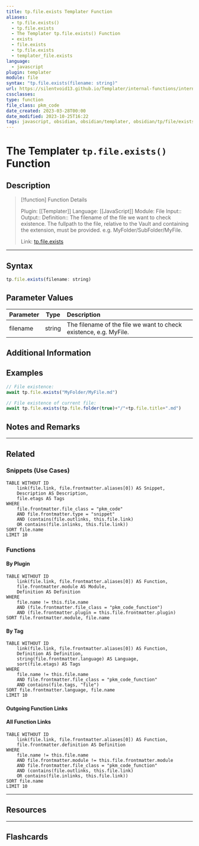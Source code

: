 ```yaml
---
title: tp.file.exists Templater Function
aliases:
  - tp.file.exists()
  - tp.file.exists
  - The Templater tp.file.exists() Function
  - exists
  - file.exists
  - tp.file.exists
  - templater_file.exists
language:
  - javascript
plugin: templater
module: file
syntax: "tp.file.exists(filename: string)"
url: https://silentvoid13.github.io/Templater/internal-functions/internal-modules/file-module.html#tpfileexistsfilename-string
cssclasses:
type: function
file_class: pkm_code
date_created: 2023-03-28T00:00
date_modified: 2023-10-25T16:22
tags: javascript, obsidian, obsidian/templater, obsidian/tp/file/exists
---
```

# The Templater `tp.file.exists()` Function

## Description

> [!function] Function Details
>
> Plugin: [[Templater]]
> Language: [[JavaScript]]
> Module: File
> Input::
> Output::
> Definition:: The filename of the file we want to check existence. The fullpath to the file, relative to the Vault and containing the extension, must be provided. e.g. MyFolder/SubFolder/MyFile.
>
> Link: [tp.file.exists](https://silentvoid13.github.io/Templater/internal-functions/internal-modules/file-module.html#tpfileexistsfilename-string)

---

## Syntax

```javascript
tp.file.exists(filename: string)
```

## Parameter Values

| Parameter |  Type  | Description                                                       |
|:--------- |:------:|:----------------------------------------------------------------- |
| filename  | string | The filename of the file we want to check existence, e.g. MyFile. |

## Additional Information

## Examples

```javascript
// File existence:
await tp.file.exists("MyFolder/MyFile.md")

// File existence of current file:
await tp.file.exists(tp.file.folder(true)+"/"+tp.file.title+".md")
```

## Notes and Remarks

---

## Related

### Snippets (Use Cases)

<!-- Query limit 10  -->

```dataview
TABLE WITHOUT ID
	link(file.link, file.frontmatter.aliases[0]) AS Snippet,
	Description AS Description,
	file.etags AS Tags
WHERE
	file.frontmatter.file_class = "pkm_code"
	AND file.frontmatter.type = "snippet"
	AND (contains(file.outlinks, this.file.link)
	OR contains(file.inlinks, this.file.link))
SORT file.name
LIMIT 10
```

### Functions

#### By Plugin

```dataview
TABLE WITHOUT ID
	link(file.link, file.frontmatter.aliases[0]) AS Function,
	file.frontmatter.module AS Module,
	Definition AS Definition
WHERE
	file.name != this.file.name
	AND (file.frontmatter.file_class = "pkm_code_function")
	AND (file.frontmatter.plugin = this.file.frontmatter.plugin)
SORT file.frontmatter.module, file.name
```

#### By Tag

<!-- Add tags in contains function as needed  -->
<!-- Query limit 10  -->

```dataview
TABLE WITHOUT ID
	link(file.link, file.frontmatter.aliases[0]) AS Function,
	Definition AS Definition,
	string(file.frontmatter.language) AS Language,
	sort(file.etags) AS Tags
WHERE
	file.name != this.file.name
	AND file.frontmatter.file_class = "pkm_code_function"
	AND contains(file.tags, "file")
SORT file.frontmatter.language, file.name
LIMIT 10
```

#### Outgoing Function Links

<!-- Link related functions here -->

#### All Function Links

<!-- Excluding functions of the same module  -->
<!-- Query limit 10  -->

```dataview
TABLE WITHOUT ID
	link(file.link, file.frontmatter.aliases[0]) AS Function,
	file.frontmatter.definition AS Definition
WHERE
	file.name != this.file.name
	AND file.frontmatter.module != this.file.frontmatter.module
	AND file.frontmatter.file_class = "pkm_code_function"
	AND (contains(file.outlinks, this.file.link)
	OR contains(file.inlinks, this.file.link))
SORT file.name
LIMIT 10
```

---

## Resources

---

## Flashcards
